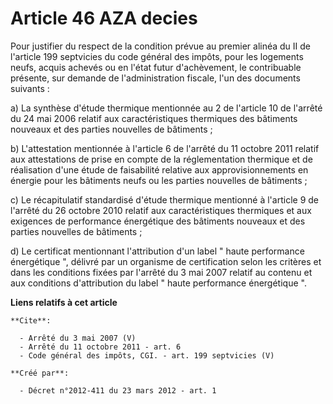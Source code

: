 # Article 46 AZA decies

Pour justifier du respect de la condition prévue au premier alinéa du II de l'article 199 septvicies du code général des
impôts, pour les logements neufs, acquis achevés ou en l'état futur d'achèvement, le contribuable présente, sur demande de
l'administration fiscale, l'un des documents suivants : 

a) La synthèse d'étude thermique mentionnée au 2 de l'article 10 de l'arrêté du 24 mai 2006 relatif aux caractéristiques
thermiques des bâtiments nouveaux et des parties nouvelles de bâtiments ; 

b) L'attestation mentionnée à l'article 6 de l'arrêté du 11 octobre 2011 relatif aux attestations de prise en compte de la
réglementation thermique et de réalisation d'une étude de faisabilité relative aux approvisionnements en énergie pour les
bâtiments neufs ou les parties nouvelles de bâtiments ; 

c) Le récapitulatif standardisé d'étude thermique mentionné à l'article 9 de l'arrêté du 26 octobre 2010 relatif aux
caractéristiques thermiques et aux exigences de performance énergétique des bâtiments nouveaux et des parties nouvelles de
bâtiments ; 

d) Le certificat mentionnant l'attribution d'un label " haute performance énergétique ", délivré par un organisme de
certification selon les critères et dans les conditions fixées par l'arrêté du 3 mai 2007 relatif au contenu et aux
conditions d'attribution du label " haute performance énergétique ".

**Liens relatifs à cet article**

	**Cite**:

	  - Arrêté du 3 mai 2007 (V)
	  - Arrêté du 11 octobre 2011 - art. 6
	  - Code général des impôts, CGI. - art. 199 septvicies (V)

	**Créé par**:

	  - Décret n°2012-411 du 23 mars 2012 - art. 1
